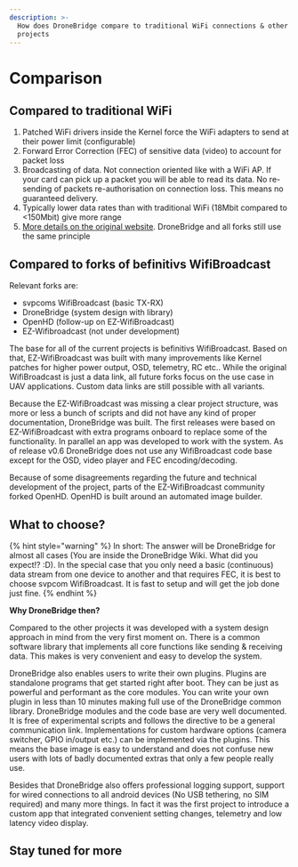 ```yaml
---
description: >-
  How does DroneBridge compare to traditional WiFi connections & other similar
  projects
---
```


# Comparison

## Compared to traditional WiFi

1. Patched WiFi drivers inside the Kernel force the WiFi adapters to send at their power limit \(configurable\)
2. Forward Error Correction \(FEC\) of sensitive data \(video\) to account for packet loss
3. Broadcasting of data. Not connection oriented like with a WiFi AP. If your card can pick up a packet you will be able to read its data. No re-sending of packets re-authorisation on connection loss. This means no guaranteed delivery.
4. Typically lower data rates than with traditional WiFi \(18Mbit compared to &lt;150Mbit\) give more range
5. [More details on the original website](https://befinitiv.wordpress.com/wifibroadcast-analog-like-transmission-of-live-video-data/). DroneBridge and all forks still use the same principle

## Compared to forks of befinitivs WifiBroadcast

Relevant forks are:

* svpcoms WifiBroadcast \(basic TX-RX\)
* DroneBridge \(system design with library\)
* OpenHD \(follow-up on EZ-WifiBroadcast\)
* EZ-Wifibroadcast \(not under development\)

The base for all of the current projects is befinitivs WifiBroadcast. Based on that, EZ-WifiBroadcast was built with many improvements like Kernel patches for higher power output, OSD, telemetry, RC etc.. While the original WifiBroadcast is just a data link, all future forks focus on the use case in UAV applications. Custom data links are still possible with all variants.

Because the EZ-WifiBroadcast was missing a clear project structure, was more or less a bunch of scripts and did not have any kind of proper documentation, DroneBridge was built. The first releases were based on EZ-WifiBroadcast with extra programs onboard to replace some of the functionality. In parallel an app was developed to work with the system. As of release v0.6 DroneBridge does not use any WifiBroadcast code base except for the OSD, video player and FEC encoding/decoding.

Because of some disagreements regarding the future and technical development of the project, parts of the EZ-WifiBroadcast community forked OpenHD. OpenHD is built around an automated image builder.

## What to choose?

{% hint style="warning" %}
In short: The answer will be DroneBridge for almost all cases \(You are inside the DroneBridge Wiki. What did you expect!? :D\). In the special case that you only need a basic \(continuous\) data stream from one device to another and that requires FEC, it is best to choose svpcom WifiBroadcast. It is fast to setup and will get the job done just fine.
{% endhint %}

**Why DroneBridge then?** 

Compared to the other projects it was developed with a system design approach in mind from the very first moment on. There is a common software library that implements all core functions like sending & receiving data. This makes is very convenient and easy to develop the system. 

DroneBridge also enables users to write their own plugins. Plugins are standalone programs that get started right after boot. They can be just as powerful and performant as the core modules. You can write your own plugin in less than 10 minutes making full use of the DroneBridge common library. DroneBridge modules and the code base are very well documented. It is free of experimental scripts and follows the directive to be a general communication link. Implementations for custom hardware options \(camera switcher, GPIO in/output etc.\) can be implemented via the plugins. This means the base image is easy to understand and does not confuse new users with lots of badly documented extras that only a few people really use. 

Besides that DroneBridge also offers professional logging support, support for wired connections to all android devices \(No USB tethering, no SIM required\) and many more things. In fact it was the first project to introduce a custom app that integrated convenient setting changes, telemetry and low latency video display.

## Stay tuned for more



